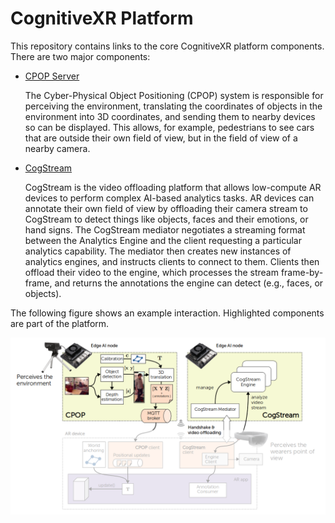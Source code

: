 CognitiveXR Platform
====================

This repository contains links to the core CognitiveXR platform components.
There are two major components:

* [CPOP Server](https://github.com/cognitivexr/cpop)

  The Cyber-Physical Object Positioning (CPOP) system is responsible for perceiving the environment, translating the coordinates of objects in the environment into 3D coordinates, and sending them to nearby devices so can be displayed.
  This allows, for example, pedestrians to see cars that are outside their own field of view, but in the field of view of a nearby camera.

* [CogStream](https://github.com/cognitivexr/cogstream)

  CogStream is the video offloading platform that allows low-compute AR devices to perform complex AI-based analytics tasks.
  AR devices can annotate their own field of view by offloading their camera stream to CogStream to detect things like objects, faces and their emotions, or hand signs.
  The CogStream mediator negotiates a streaming format between the Analytics Engine and the client requesting a particular analytics capability.
  The mediator then creates new instances of analytics engines, and instructs clients to connect to them.
  Clients then offload their video to the engine, which processes the stream frame-by-frame, and returns the annotations the engine can detect (e.g., faces, or objects).

The following figure shows an example interaction.
Highlighted components are part of the platform.

<p align="center">
  <img src="https://raw.githubusercontent.com/cognitivexr/cognitivexr-platform/master/images/cognitivexr-platform.png" alt="CognitiveXR Platform Components">
</p>
